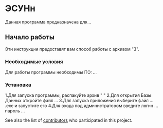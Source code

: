 # ЭСУНн


Данная программа предназначена для...



## Начало работы



Эти инструкции предоставят вам способ работы с архивом "3".


### Необходимые условия

Для работы программы необходимы ПО: ... 


### Установка



1.Для запуска программы, распакуйте архив " "
2.Для открытия Базы Данных откройте файл ...
3.Для запуска приложения выберите файл ... .exe и запустите его
4.Для входа под администратором введите логин ... пароль ...

See also the list of [contributors](https://github.com/your/project/contributors) who participated in this project.
